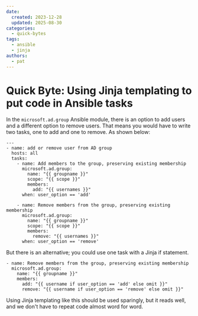 ```yaml
---
date:
  created: 2023-12-28
  updated: 2025-08-30
categories:
  - quick-bytes
tags:
  - ansible
  - jinja
authors:
  - pat
---
```

# Quick Byte: Using Jinja templating to put code in Ansible tasks

In the `microsoft.ad.group` Ansible module, there is an option to add users and a different option to remove users. That means you would have to write two tasks, one to add and one to remove. As shown below:

<!-- more -->
```
---
- name: add or remove user from AD group
  hosts: all
  tasks:
    - name: Add members to the group, preserving existing membership
      microsoft.ad.group:
        name: "{{ groupname }}"
        scope: "{{ scope }}"
        members:
          add: "{{ usernames }}"
      when: user_option == 'add'

    - name: Remove members from the group, preserving existing membership
      microsoft.ad.group:
        name: "{{ groupname }}"
        scope: "{{ scope }}"
        members:
          remove: "{{ usernames }}"
      when: user_option == 'remove'
```

But there is an alternative; you could use one task with a Jinja if statement.

```
- name: Remove members from the group, preserving existing membership
  microsoft.ad.group:
    name: "{{ groupname }}"
    members:
      add: "{{ username if user_option == 'add' else omit }}"
      remove: "{{ username if user_option == 'remove' else omit }}"
```
Using Jinja templating like this should be used sparingly, but it reads well, and we don't have to repeat code almost word for word.

